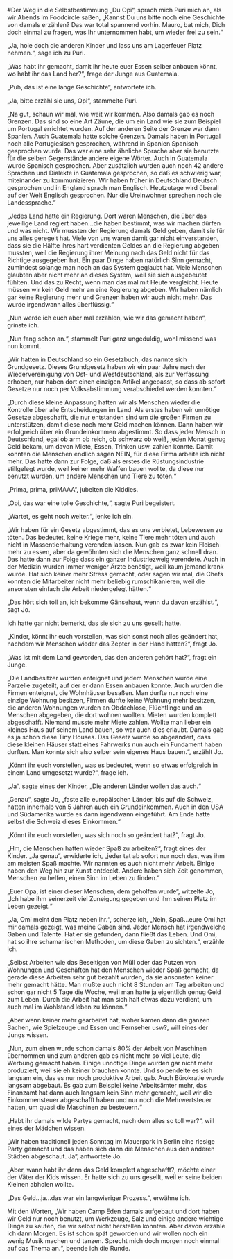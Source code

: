 #Der Weg in die Selbstbestimmung„Du Opi“, sprach mich Puri mich an, als wir Abends im Foodcircle saßen, „Kannst Du uns bitte noch eine Geschichte von damals erzählen? Das war total spannend vorhin. Mauro, bat mich, Dich doch einmal zu fragen, was Ihr unternommen habt, um wieder frei zu sein.“    „Ja, hole doch die anderen Kinder und lass uns am Lagerfeuer Platz nehmen.“, sage ich zu Puri.    „Was habt ihr gemacht, damit ihr heute euer Essen selber anbauen könnt, wo habt ihr das Land her?“, frage der Junge aus Guatemala.    „Puh, das ist eine lange Geschichte“, antwortete ich.    „Ja, bitte erzähl sie uns, Opi“, stammelte Puri.    „Na gut, schaun wir mal, wie weit wir kommen. Also damals gab es noch Grenzen. Das sind so eine Art Zäune, die um ein Land wie sie zum Beispiel um Portugal errichtet wurden. Auf der anderen Seite der Grenze war dann Spanien. Auch Guatemala hatte solche Grenzen. Damals haben in Portugal noch alle Portugiesisch gesprochen, während in Spanien Spanisch gesprochen wurde. Das war eine sehr ähnliche Sprache aber sie benutzte für die selben Gegenstände andere eigene Wörter. Auch in Guatemala wurde Spanisch gesprochen. Aber zusätzlich wurden auch noch 42 andere Sprachen und Dialekte in Guatemala gesprochen, so daß es schwierig war, miteinander zu kommunizieren. Wir haben früher in Deutschland Deutsch gesprochen und in England sprach man Englisch. Heutzutage wird überall auf der Welt Englisch gesprochen. Nur die Ureinwohner sprechen noch die Landessprache.“    „Jedes Land hatte ein Regierung. Dort waren Menschen, die über das jeweilige Land regiert haben...die haben bestimmt, was wir machen dürfen und was nicht. Wir mussten der Regierung damals Geld geben, damit sie für uns alles geregelt hat. Viele von uns waren damit gar nicht einverstanden, dass sie die Hälfte ihres hart verdienten Geldes an die Regierung abgeben mussten, weil die Regierung ihrer Meinung nach das Geld nicht für das Richtige ausgegeben hat. Ein paar Dinge haben natürlich Sinn gemacht, zumindest solange man noch an das System geglaubt hat. Viele Menschen glaubten aber nicht mehr an dieses System, weil sie sich ausgebeutet fühlten. Und das zu Recht, wenn man das mal mit Heute vergleicht. Heute müssen wir kein Geld mehr an eine Regierung abgeben. Wir haben nämlich gar keine Regierung mehr und Grenzen haben wir auch nicht mehr. Das wurde irgendwann alles überflüssig.“    „Nun werde ich euch aber mal erzählen, wie wir das gemacht haben“, grinste ich.    „Nun fang schon an.“, stammelt Puri ganz ungeduldig, wohl missend was nun kommt.    „Wir hatten in Deutschland so ein Gesetzbuch, das nannte sich Grundgesetz. Dieses Grundgesetz haben wir ein paar Jahre nach der Wiedervereinigung von Ost- und Westdeutschland, als zur Verfassung erhoben, nur haben dort einen einzigen Artikel angepasst, so dass ab sofort Gesetze nur noch per Volksabstimmung verabschiedet werden konnten.“    „Durch diese kleine Anpassung hatten wir als Menschen wieder die Kontrolle über alle Entscheidungen im Land. Als erstes haben wir unnötige Gesetze abgeschafft, die nur entstanden sind um die großen Firmen zu unterstützen, damit diese noch mehr Geld machen können. Dann haben wir erfolgreich über ein Grundeinkommen abgestimmt. So dass jeder Mensch in Deutschland, egal ob arm ob reich, ob schwarz ob weiß, jeden Monat genug Geld bekam, um davon Miete, Essen, Trinken usw. zahlen konnte. Damit konnten die Menschen endlich sagen NEIN, für diese Firma arbeite ich nicht mehr. Das hatte dann zur Folge, daß als erstes die Rüstungsindustrie stillgelegt wurde, weil keiner mehr Waffen bauen wollte, da diese nur benutzt wurden, um andere Menschen und Tiere zu töten.“    „Prima, prima, priMAAA“, jubelten die Kiddies.    „Opi, das war eine tolle Geschichte,“, sagte Puri begeistert.    „Wartet, es geht noch weiter.“, lenke ich ein.    „Wir haben für ein Gesetz abgestimmt, das es uns verbietet, Lebewesen zu töten. Das bedeutet, keine Kriege mehr, keine Tiere mehr töten und auch nicht in Massentierhaltung verenden lassen. Nun gab es zwar kein Fleisch mehr zu essen, aber da gewöhnten sich die Menschen ganz schnell dran. Das hatte dann zur Folge dass ein ganzer Industriezweig verendete. Auch in der Medizin wurden immer weniger Ärzte benötigt, weil kaum jemand krank wurde. Hat sich keiner mehr Stress gemacht, oder sagen wir mal, die Chefs konnten die Mitarbeiter nicht mehr beliebig rumschikanieren, weil die ansonsten einfach die Arbeit niedergelegt hätten.“    „Das hört sich toll an, ich bekomme Gänsehaut, wenn du davon erzählst.“, sagt Jo.  
Ich hatte gar nicht bemerkt, das sie sich zu uns gesellt hatte.    „Kinder, könnt ihr euch vorstellen, was sich sonst noch alles geändert hat, nachdem wir Menschen wieder das Zepter in der Hand hatten?“, fragt Jo.    „Was ist mit dem Land geworden, das den anderen gehört hat?“, fragt ein Junge.     „Die Landbesitzer wurden enteignet und jedem Menschen wurde eine Parzelle zugeteilt, auf der er dann Essen anbauen konnte. Auch wurden die Firmen enteignet, die Wohnhäuser besaßen. Man durfte nur noch eine einzige Wohnung besitzen, Firmen durfte keine Wohnung mehr besitzen, die anderen Wohnungen wurden an Obdachlose, Flüchtlinge und an Menschen abgegeben, die dort wohnen wollten. Mieten wurden komplett abgeschafft. Niemand musste mehr Miete zahlen. Wollte man lieber ein kleines Haus auf seinem Land bauen, so war auch dies erlaubt. Damals gab es ja schon diese Tiny Houses. Das Gesetz wurde so abgeändert, dass diese kleinen Häuser statt eines Fahrwerks nun auch ein Fundament haben durften. Man konnte sich also selber sein eigenes Haus bauen.“, erzählt Jo.    „Könnt ihr euch vorstellen, was es bedeutet, wenn so etwas erfolgreich in einem Land umgesetzt wurde?“, frage ich.    „Ja“, sagte eines der Kinder, „Die anderen Länder wollen das auch.“    „Genau“, sagte Jo, „faste alle europäischen Länder, bis auf die Schweiz, hatten innerhalb von 5 Jahren auch ein Grundeinkommen. Auch in den USA und Südamerika wurde es dann irgendwann eingeführt. Am Ende hatte selbst die Schweiz dieses Einkommen.“    „Könnt ihr euch vorstellen, was sich noch so geändert hat?“, fragt Jo.    „Hm, die Menschen hatten wieder Spaß zu arbeiten?“, fragt eines der Kinder.„Ja genau“, erwiderte ich, „jeder tat ab sofort nur noch das, was ihm am meisten Spaß machte. Wir nannten es auch nicht mehr Arbeit. Einige haben den Weg hin zur Kunst entdeckt. Andere haben sich Zeit genommen, Menschen zu helfen, einen Sinn im Leben zu finden.“    „Euer Opa, ist einer dieser Menschen, dem geholfen wurde“, witzelte Jo, „Ich habe ihm seinerzeit viel Zuneigung gegeben und ihm seinen Platz im Leben gezeigt.“    „Ja, Omi meint den Platz neben ihr.“, scherze ich, „Nein, Spaß...eure Omi hat mir damals gezeigt, was meine Gaben sind. Jeder Mensch hat irgendwelche Gaben und Talente. Hat er sie gefunden, dann fließt das Leben. Und Omi, hat so ihre schamanischen Methoden, um diese Gaben zu sichten.“, erzähle ich.    „Selbst Arbeiten wie das Beseitigen von Müll oder das Putzen von Wohnungen und Geschäften hat den Menschen wieder Spaß gemacht, da gerade diese Arbeiten sehr gut bezahlt wurden, da sie ansonsten keiner mehr gemacht hätte. Man mußte auch nicht 8 Stunden am Tag arbeiten und schon gar nicht 5 Tage die Woche, weil man hatte ja eigentlich genug Geld zum Leben. Durch die Arbeit hat man sich halt etwas dazu verdient, um auch mal im Wohlstand leben zu können.“    „Aber wenn keiner mehr gearbeitet hat, woher kamen dann die ganzen Sachen, wie Spielzeuge und Essen und Fernseher usw?, will eines der Jungs wissen.     „Nun, zum einen wurde schon damals 80% der Arbeit von Maschinen übernommen und zum anderen gab es nicht mehr so viel Leute, die Werbung gemacht haben. Einige unnötige Dinge wurden gar nicht mehr produziert, weil sie eh keiner brauchen konnte. Und so pendelte es sich langsam ein, das es nur noch produktive Arbeit gab. Auch Bürokratie wurde langsam abgebaut. Es gab zum Beispiel keine Arbeitsämter mehr, das Finanzamt hat dann auch langsam kein Sinn mehr gemacht, weil wir die Einkommensteuer abgeschafft haben und nur noch die Mehrwertsteuer hatten, um quasi die Maschinen zu besteuern.“    „Habt ihr damals wilde Partys gemacht, nach dem alles so toll war?“, will eines der Mädchen wissen.    „Wir haben traditionell jeden Sonntag im Mauerpark in Berlin eine riesige Party gemacht und das haben sich dann die Menschen aus den anderen Städten abgeschaut. Ja“, antwortete Jo.    „Aber, wann habt ihr denn das Geld komplett abgeschafft?, möchte einer der Väter der Kids wissen. Er hatte sich zu uns gesellt, weil er seine beiden Kleinen abholen wollte.  
  „Das Geld...ja...das war ein langwieriger Prozess.“, erwähne ich.    Mit den Worten, „Wir haben Camp Eden damals aufgebaut und dort haben wir Geld nur noch benutzt, um Werkzeuge, Salz und einige andere wichtige Dinge zu kaufen, die wir selbst nicht herstellen konnten. Aber davon erzähle ich dann Morgen. Es ist schon spät geworden und wir wollen noch ein wenig Musik machen und tanzen. Sprecht mich doch morgen noch einmal auf das Thema an.“, beende ich die Runde.